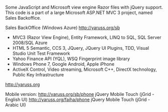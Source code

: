 Some JavaScript and Microsoft view engine Razor files with jQuery support.
This code is a part of a large Microsoft ASP.NET MVC 3 project, named Sales Backoffice.

Sales BackOffice (Windows Azure)	http://yaruss.org/sb
 - MVC3 (Razor View Engine), Entity Framework, LINQ to SQL, SQL Server 2008/SQL Azure 
 - HTML 5 Semantic, CCS 3, JQuery, JQuery UI Plugins, TDD, Visual Studio Unit Test Framework
 - Yahoo Finance API (YQL), WSQ Fingerprint image library
 - Windows Phone 7, Google Android, Apple iPhone
 - ActiveX Control, Video streaming, Microsoft C++, DirectX technology, Public Key Infrastructure


http://yaruss.org

Mobile version:
http://yaruss.org/sb/phone		jQuery Mobile Touch (jGrid - English UI)
http://yaruss.org/faiha/phone	jQuery Mobile Touch (jGrid - Arabic UI)
